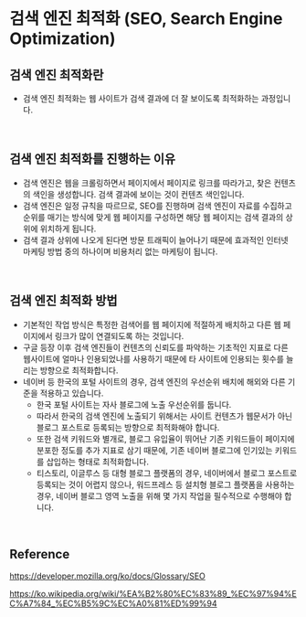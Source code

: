 # 검색 엔진 최적화 (SEO, Search Engine Optimization)

## 검색 엔진 최적화란

-   검색 엔진 최적화는 웹 사이트가 검색 결과에 더 잘 보이도록 최적화하는 과정입니다.

<br>

## 검색 엔진 최적화를 진행하는 이유

-   검색 엔진은 웹을 크롤링하면서 페이지에서 페이지로 링크를 따라가고, 찾은 컨텐츠의 색인을 생성합니다. 검색 결과에 보이는 것이 컨텐츠 색인입니다.
-   검색 엔진은 일정 규칙을 따르므로, SEO를 진행하며 검색 엔진이 자료를 수집하고 순위를 매기는 방식에 맞게 웹 페이지를 구성하면 해당 웹 페이지는 검색 결과의 상위에 위치하게 됩니다.
-   검색 결과 상위에 나오게 된다면 방문 트래픽이 늘어나기 때문에 효과적인 인터넷 마케팅 방법 중의 하나이며 비용처리 없는 마케팅이 됩니다.

<br>

## 검색 엔진 최적화 방법

-   기본적인 작업 방식은 특정한 검색어를 웹 페이지에 적절하게 배치하고 다른 웹 페이지에서 링크가 많이 연결되도록 하는 것입니다.
-   구글 등장 이후 검색 엔진들이 컨텐츠의 신뢰도를 파악하는 기초적인 지표로 다른 웹사이트에 얼마나 인용되었나를 사용하기 때문에 타 사이트에 인용되는 횟수를 늘리는 방향으로 최적화합니다.
-   네이버 등 한국의 포털 사이트의 경우, 검색 엔진의 우선순위 배치에 해외와 다른 기준을 적용하고 있습니다.
    -   한국 포털 사이트는 자사 블로그에 노출 우선순위를 둡니다.
    -   따라서 한국의 검색 엔진에 노출되기 위해서는 사이트 컨텐츠가 웹문서가 아닌 블로그 포스트로 등록되는 방향으로 최적화해야 합니다.
    -   또한 검색 키워드와 별개로, 블로그 유입율이 뛰어난 기존 키워드들이 페이지에 분포한 정도를 추가 지표로 삼기 때문에, 기존 네이버 블로그에 인기있는 키워드를 삽입하는 형태로 최적화합니다.
    -   티스토리, 이글루스 등 대형 블로그 플랫폼의 경우, 네이버에서 블로그 포스트로 등록되는 것이 어렵지 않으나, 워드프레스 등 설치형 블로그 플랫폼을 사용하는 경우, 네이버 블로그 영역 노출을 위해 몇 가지 작업을 필수적으로 수행해야 합니다.

<br>

## Reference

https://developer.mozilla.org/ko/docs/Glossary/SEO

https://ko.wikipedia.org/wiki/%EA%B2%80%EC%83%89_%EC%97%94%EC%A7%84_%EC%B5%9C%EC%A0%81%ED%99%94

